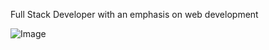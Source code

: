 Full Stack Developer with an emphasis on web development

![Image](https://robauis.me/gifs/explod.gif)
